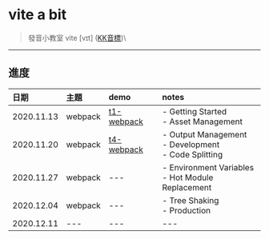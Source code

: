 # vite a bit

> 發音小教室
> vite \[vɪt\] ([KK音標](https://zh.wikipedia.org/wiki/KK%E9%9F%B3%E6%A8%99))\

---

## 進度

|日期|主題|demo|notes|
|:---|:---|:---|:---|
|2020.11.13|webpack|[t1-webpack](https://github.com/DeepJavaScript/vite-a-bit/tree/eva/t1-webpack)|- Getting Started<br />- Asset Management|
|2020.11.20|webpack|[t4-webpack](https://github.com/DeepJavaScript/vite-a-bit/tree/eva/t4-webpack)|- Output Management<br />- Development<br />- Code Splitting|
|2020.11.27|webpack|---|- Environment Variables<br />- Hot Module Replacement|
|2020.12.04|webpack|---|- Tree Shaking<br />- Production|
|2020.12.11|---|---|---|